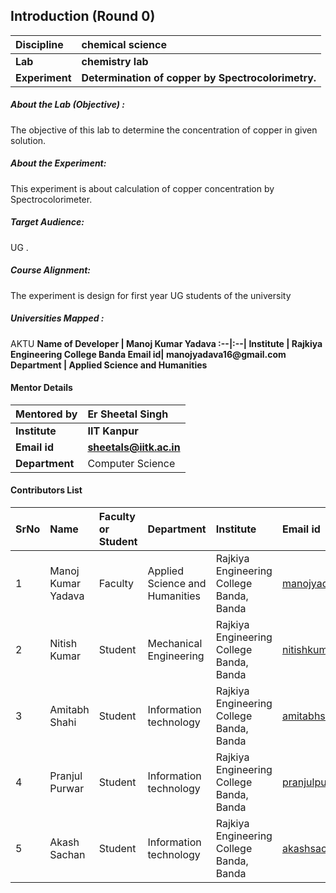 ## Introduction (Round 0)
<b>Discipline | <b>chemical science
:--|:--|
<b> Lab | <b> chemistry lab
<b> Experiment|     <b> Determination of copper by Spectrocolorimetry.
<h5> About the Lab (Objective) : </h5>
The objective of this lab to determine the concentration of copper in given solution.
<h5> About the Experiment: </h5>
This experiment is about calculation of copper concentration by Spectrocolorimeter.
<h5> Target Audience: </h5>
 UG .
<h5> Course Alignment: </h5>
The experiment is design for first year UG students of the university
<h5> Universities Mapped : </h5>
AKTU
<b>Name of Developer | <b> Manoj Kumar Yadava
:--|:--|
<b> Institute | <b> Rajkiya Engineering College Banda
<b> Email id|     <b> manojyadava16@gmail.com
<b> Department | Applied Science and Humanities

#### Mentor Details

<b>Mentored by | <b> Er Sheetal Singh
:--|:--|
<b> Institute | <b> IIT Kanpur
<b> Email id|     <b> sheetals@iitk.ac.in
<b> Department | Computer Science

#### Contributors List

SrNo | Name | Faculty or Student | Department| Institute | Email id
:--|:--|:--|:--|:--|:--|
1 | Manoj Kumar Yadava | Faculty | Applied Science and Humanities | Rajkiya Engineering College Banda, Banda | manojyadava16@gmail.com
2 | Nitish Kumar | Student | Mechanical Engineering| Rajkiya Engineering College Banda, Banda |nitishkumar29400@gmail.com
3 | Amitabh Shahi | Student | Information technology | Rajkiya Engineering College Banda, Banda |amitabhshahi09@gmail.com
4 | Pranjul Purwar | Student |  Information technology | Rajkiya Engineering College Banda, Banda |pranjulpurwar7@gmail.com
5 | Akash Sachan | Student | Information technology | Rajkiya Engineering College Banda, Banda |akashsachanboss@gmail.com
